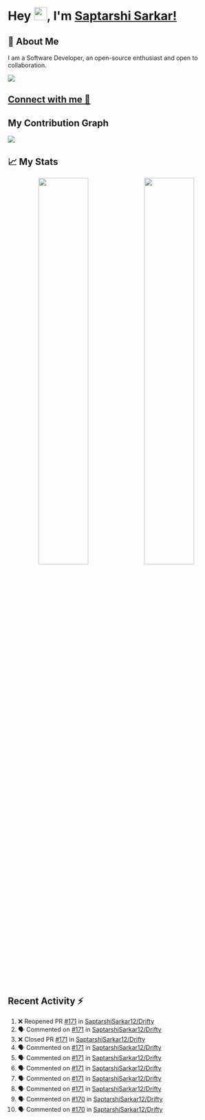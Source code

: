 # Hey <img src="https://github.com/TheDudeThatCode/TheDudeThatCode/blob/master/Assets/Hi.gif" width="30">, I'm [Saptarshi Sarkar!](https://bio.link/saptarshi) 

## 🚀 About Me
I am a Software Developer, an open-source enthusiast and open to collaboration.

![](https://visitor-badge.laobi.icu/badge?page_id=saptarshisarkar12.saptarshisarkar12)

## [Connect with me 💬](https://bio.link/saptarshi) 

## My Contribution Graph 
<img src="https://activity-graph.herokuapp.com/graph?username=SaptarshiSarkar12&bg_color=0f2d3d&color=1cadfb&line=1cadfb&point=1cadfb&area=true&hide_border=true">

## 📈 My Stats
<p align="center">	
  <img width="48%" src="https://github-readme-stats.vercel.app/api?username=saptarshisarkar12&show_icons=true&theme=tokyonight" />
  <img width="48%" src="https://github-readme-streak-stats.herokuapp.com/?user=saptarshisarkar12&theme=tokyonight" />
</p>

## Recent Activity :zap:
<!--START_SECTION:activity-->
1. ❌ Reopened PR [#171](https://github.com/SaptarshiSarkar12/Drifty/pull/171) in [SaptarshiSarkar12/Drifty](https://github.com/SaptarshiSarkar12/Drifty)
2. 🗣 Commented on [#171](https://github.com/SaptarshiSarkar12/Drifty/issues/171) in [SaptarshiSarkar12/Drifty](https://github.com/SaptarshiSarkar12/Drifty)
3. ❌ Closed PR [#171](https://github.com/SaptarshiSarkar12/Drifty/pull/171) in [SaptarshiSarkar12/Drifty](https://github.com/SaptarshiSarkar12/Drifty)
4. 🗣 Commented on [#171](https://github.com/SaptarshiSarkar12/Drifty/issues/171) in [SaptarshiSarkar12/Drifty](https://github.com/SaptarshiSarkar12/Drifty)
5. 🗣 Commented on [#171](https://github.com/SaptarshiSarkar12/Drifty/issues/171) in [SaptarshiSarkar12/Drifty](https://github.com/SaptarshiSarkar12/Drifty)
6. 🗣 Commented on [#171](https://github.com/SaptarshiSarkar12/Drifty/issues/171) in [SaptarshiSarkar12/Drifty](https://github.com/SaptarshiSarkar12/Drifty)
7. 🗣 Commented on [#171](https://github.com/SaptarshiSarkar12/Drifty/issues/171) in [SaptarshiSarkar12/Drifty](https://github.com/SaptarshiSarkar12/Drifty)
8. 🗣 Commented on [#171](https://github.com/SaptarshiSarkar12/Drifty/issues/171) in [SaptarshiSarkar12/Drifty](https://github.com/SaptarshiSarkar12/Drifty)
9. 🗣 Commented on [#170](https://github.com/SaptarshiSarkar12/Drifty/issues/170) in [SaptarshiSarkar12/Drifty](https://github.com/SaptarshiSarkar12/Drifty)
10. 🗣 Commented on [#170](https://github.com/SaptarshiSarkar12/Drifty/issues/170) in [SaptarshiSarkar12/Drifty](https://github.com/SaptarshiSarkar12/Drifty)
<!--END_SECTION:activity-->

